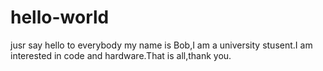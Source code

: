 # hello-world
jusr say hello to everybody
my name is Bob,I am a university stusent.I am interested in code and hardware.That is all,thank you.
